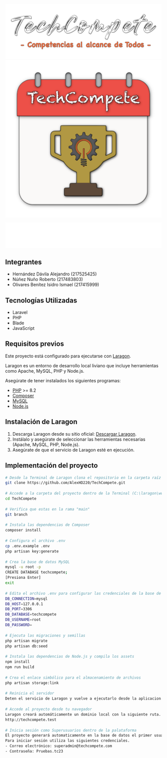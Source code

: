 ![LogoTechCompete](public/dark/img/tsPortada.png)
![LogoTechCompete](public/dark/img/tsLogo.png)


![LogoTechCompete](public/dark/img/logo-cucei-udg.png)

## Integrantes

- Hernández Dávila Alejandro (217525425)
- Núñez Nuño Roberto (217483803)
- Olivares Benítez Isidro Ismael (217415999)

## Tecnologías Utilizadas

- Laravel
- PHP
- Blade
- JavaScript

## Requisitos previos

Este proyecto está configurado para ejecutarse con [Laragon](https://laragon.org/).

Laragon es un entorno de desarrollo local liviano que incluye herramientas como Apache, MySQL, PHP y Node.js.

Asegúrate de tener instalados los siguientes programas:

- [PHP](https://www.php.net/) >= 8.2
- [Composer](https://getcomposer.org/)
- [MySQL](https://www.mysql.com/)
- [Node.js](https://nodejs.org/)

## Instalación de Laragon

1. Descarga Laragon desde su sitio oficial: [Descargar Laragon](https://laragon.org/download/).
2. Instálalo y asegúrate de seleccionar las herramientas necesarias (Apache, MySQL, PHP, Node.js).
3. Asegúrate de que el servicio de Laragon esté en ejecución.

## Implementación del proyecto

```bash
# Desde la Terminal de Laragon clona el repositorio en la carpeta raíz (C:\laragon\www)
git clone https://github.com/AlexHD220/TechCompete.git

# Accede a la carpeta del proyecto dentro de la Terminal (C:\laragon\www\TechCompete)
cd TechCompete

# Verifica que estas en la rama "main"
git branch

# Instala las dependencias de Composer
composer install

# Configura el archivo .env
cp .env.example .env
php artisan key:generate

# Crea la base de datos MySQL
mysql -u root -p
CREATE DATABASE techcompete;
[Presiona Enter]
exit 

# Edita el archivo .env para configurar las credenciales de la base de datos de Laragon (MySQL)
DB_CONNECTION=mysql
DB_HOST=127.0.0.1
DB_PORT=3306
DB_DATABASE=techcompete
DB_USERNAME=root
DB_PASSWORD=

# Ejecuta las migraciones y semillas
php artisan migrate
php artisan db:seed

# Instala las dependencias de Node.js y compila los assets
npm install
npm run build

# Crea el enlace simbólico para el almacenamiento de archivos
php artisan storage:link

# Reinicia el servidor
Deten el servicio de Laragon y vuelve a ejecutarlo desde la aplicacion para generar el dominio.

# Accede al proyecto desde tu navegador
Laragon creará automáticamente un dominio local con la siguiente ruta.
http://techcompete.test

# Inicia sesión como Superusuarios dentro de la palataforma
El proyecto generará automaticamente en la base de datos el primer usuario con permisos de Superadministrador.
Para iniciar sesión utiliza las siguientes credenciales.
- Correo electrónico: superadmin@techcompete.com
- Contraseña: Pruebas.tc23